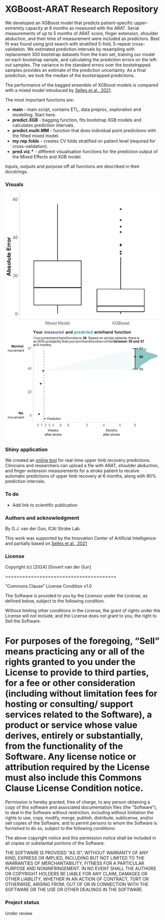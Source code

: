 # XGBoost-ARAT Research Repository

We developed an XGBoost model that predicts patient-specific upper-extremity capacity at 6 months as measured with the ARAT. Serial measurements of up to 5 months of ARAT score, finger extension, shoulder abduction, and their time of measurement were included as predictors. Best fit was found using grid search with stratified 5-fold, 5-repeat cross-validation. We estimated prediction intervals by resampling with replacement 300 bootstrap datasets from the train set, training our model on each bootstrap sample, and calculating the prediction errors on the left-out samples. The variance in the standard errors over the bootstrapped samples provides an estimate of the prediction uncertainty. As a final prediction, we took the median of the bootstrapped predictions.

The performance of the bagged ensemble of XGBoost models is compared with a mixed model introduced by [Selles et al., 2021](https://jnnp.bmj.com/content/92/6/574).

The most important functions are:

-   **main** - main script, contains ETL, data preproc, exploration and modelling. Start here.
-   **predict.XGB** - bagging function, fits bootstrap XGB models and calculates prediction intervals.
-   **predict.multi.MM** - function that does individual point predictions with the fitted mixed model.
-   **my.rep.folds** - creates CV folds stratified on patient level (required for cross-validation).
-   **pred.viz.\*** - different visualisation functions for the prediction output of the Mixed Effects and XGB model.

Inputs, outputs and purpose off all functions are described in their docstrings.

### Visuals

![XGB and Mixed Model performance comparison](/Output/figure4.png) ![XGB prediction visualisation](/Output/figure6.png)

### Shiny application

We created an [online tool](https://emcbiostatistics.shinyapps.io/XGBoostARATpredictions/) for real-time upper limb recovery predictions. Clinicians and researchers can upload a file with ARAT, shoulder abduction, and finger extension measurements for a stroke patient to receive automatic predictions of upper limb recovery at 6 months, along with 80% prediction intervals.

### To do

-   Add link to scientific publication

### Authors and acknowledgment

By G.J. van der Gun, ICAI Stroke Lab.

This work was supported by the Innovation Center of Artificial Intelligence and partially based on [Selles et al., 2021](https://jnnp.bmj.com/content/92/6/574)

### License

Copyright (c) [2024] [Govert van der Gun]

=======================================

“Commons Clause” License Condition v1.0

The Software is provided to you by the Licensor under the License, as defined below, subject to the following condition.

Without limiting other conditions in the License, the grant of rights under the License will not include, and the License does not grant to you, the right to Sell the Software.

# For purposes of the foregoing, “Sell” means practicing any or all of the rights granted to you under the License to provide to third parties, for a fee or other consideration (including without limitation fees for hosting or consulting/ support services related to the Software), a product or service whose value derives, entirely or substantially, from the functionality of the Software. Any license notice or attribution required by the License must also include this Commons Clause License Condition notice.

Permission is hereby granted, free of charge, to any person obtaining a copy of this software and associated documentation files (the "Software"), to deal in the Software without restriction, including without limitation the rights to use, copy, modify, merge, publish, distribute, sublicense, and/or sell copies of the Software, and to permit persons to whom the Software is furnished to do so, subject to the following conditions:

The above copyright notice and this permission notice shall be included in all copies or substantial portions of the Software.

THE SOFTWARE IS PROVIDED "AS IS", WITHOUT WARRANTY OF ANY KIND, EXPRESS OR IMPLIED, INCLUDING BUT NOT LIMITED TO THE WARRANTIES OF MERCHANTABILITY, FITNESS FOR A PARTICULAR PURPOSE AND NONINFRINGEMENT. IN NO EVENT SHALL THE AUTHORS OR COPYRIGHT HOLDERS BE LIABLE FOR ANY CLAIM, DAMAGES OR OTHER LIABILITY, WHETHER IN AN ACTION OF CONTRACT, TORT OR OTHERWISE, ARISING FROM, OUT OF OR IN CONNECTION WITH THE SOFTWARE OR THE USE OR OTHER DEALINGS IN THE SOFTWARE.

### Project status

Under review
